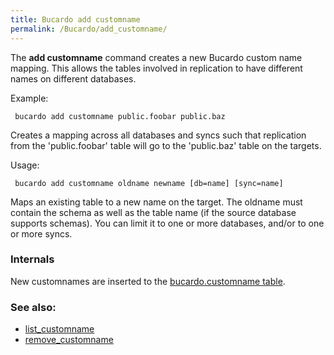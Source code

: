 ```yaml
---
title: Bucardo add customname
permalink: /Bucardo/add_customname/
---
```


The **add customname** command creates a new Bucardo custom name mapping. This allows the tables involved in replication to have different names on different databases.

Example:

` bucardo add customname public.foobar public.baz`

Creates a mapping across all databases and syncs such that replication from the 'public.foobar' table will go to the 'public.baz' table on the targets.

Usage:

` bucardo add customname oldname newname [db=name] [sync=name]`

Maps an existing table to a new name on the target. The oldname must contain the schema as well as the table name (if the source database supports schemas). You can limit it to one or more databases, and/or to one or more syncs.

### Internals

New customnames are inserted to the [bucardo.customname table](/bucardo.customname_table "wikilink").

### See also:

-   [list_customname](/Bucardo/list_customname "wikilink")
-   [remove_customname](/Bucardo/remove_customname "wikilink")
